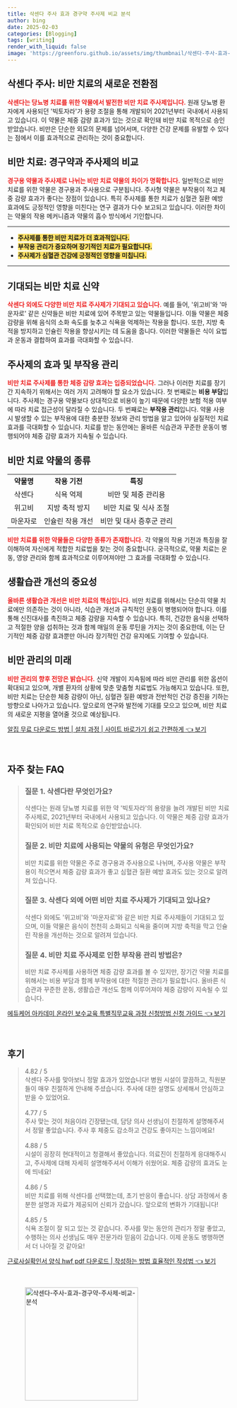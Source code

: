 ```yaml
---
title: 삭센다 주사 효과 경구약 주사제 비교 분석
author: bing
date: 2025-02-03
categories: [Blogging]
tags: [writing]
render_with_liquid: false
image: 'https://greenforu.github.io/assets/img/thumbnail/삭센다-주사-효과-경구약-주사제-비교-분석.webp'
---
```



<h2 id='삭센다_비만치료'>삭센다 주사: 비만 치료의 새로운 전환점</h2>

<p><b><span style="color: #ee2323;">삭센다는 당뇨병 치료를 위한 약물에서 발전한 비만 치료 주사제입니다.</span></b> 원래 당뇨병 환자에게 사용되던 '빅토자라'가 용량 조절을 통해 개발되어 2021년부터 국내에서 사용되고 있습니다. 이 약물은 체중 감량 효과가 있는 것으로 확인돼 비만 치료 목적으로 승인받았습니다. 비만은 단순한 외모의 문제를 넘어서며, 다양한 건강 문제를 유발할 수 있다는 점에서 이를 효과적으로 관리하는 것이 중요합니다.</p>

<h2 id='비만치료_경구약_대_주사제'>비만 치료: 경구약과 주사제의 비교</h2>

<p><b><span style="color: #ee2323;">경구용 약물과 주사제로 나뉘는 비만 치료 약물의 차이가 명확합니다.</span></b> 일반적으로 비만 치료를 위한 약물은 경구용과 주사용으로 구분됩니다. 주사형 약물은 부작용이 적고 체중 감량 효과가 좋다는 장점이 있습니다. 특히 주사제를 통한 치료가 심혈관 질환 예방 효과에도 긍정적인 영향을 미친다는 연구 결과가 다수 보고되고 있습니다. 이러한 차이는 약물의 작용 메커니즘과 약물의 흡수 방식에서 기인합니다.</p>

<hr />

<ul>
    <li><b><span style="background-color: #ffe066;">주사제를 통한 비만 치료가 더 효과적입니다.</span></b></li>
    <li><b><span style="background-color: #ffe066;">부작용 관리가 중요하며 장기적인 치료가 필요합니다.</span></b></li>
    <li><b><span style="background-color: #ffe066;">주사제가 심혈관 건강에 긍정적인 영향을 미칩니다.</span></b></li>
</ul>

<hr />

<h2 id='기대되는_신약들'>기대되는 비만 치료 신약</h2>

<p><b><span style="color: #ee2323;">삭센다 외에도 다양한 비만 치료 주사제가 기대되고 있습니다.</span></b> 예를 들어, '위고비'와 '마운자로' 같은 신약들은 비만 치료에 있어 주목받고 있는 약물들입니다. 이들 약물은 체중 감량을 위해 음식의 소화 속도를 늦추고 식욕을 억제하는 작용을 합니다. 또한, 지방 축적을 방지하고 인슐린 작용을 향상시키는 데 도움을 줍니다. 이러한 약물들은 식이 요법과 운동과 결합하여 효과를 극대화할 수 있습니다.</p>

<h2 id='주사제의_효과와_부작용'>주사제의 효과 및 부작용 관리</h2>

<p><b><span style="color: #ee2323;">비만 치료 주사제를 통한 체중 감량 효과는 입증되었습니다.</span></b> 그러나 이러한 치료를 장기간 지속하기 위해서는 여러 가지 고려해야 할 요소가 있습니다. 첫 번째로는 <b>비용 부담</b>입니다. 주사제는 경구용 약물보다 상대적으로 비용이 높기 때문에 다양한 보험 적용 여부에 따라 치료 접근성이 달라질 수 있습니다. 두 번째로는 <b>부작용 관리</b>입니다. 약물 사용 시 발생할 수 있는 부작용에 대한 충분한 정보와 관리 방법을 알고 있어야 실질적인 치료 효과를 극대화할 수 있습니다. 치료를 받는 동안에는 올바른 식습관과 꾸준한 운동이 병행되어야 체중 감량 효과가 지속될 수 있습니다.</p>

<h2 id='비만치료_약물의_종류'>비만 치료 약물의 종류</h2>

<table>
    <tr>
        <td style="text-align: center; height: 17px;"><b>약물명</b></td>
        <td style="text-align: center; height: 17px;"><b>작용 기전</b></td>
        <td style="text-align: center; height: 17px;"><b>특징</b></td>
    </tr>
    <tr>
        <td style="text-align: center; height: 17px;">삭센다</td>
        <td style="text-align: center; height: 17px;">식욕 억제</td>
        <td style="text-align: center; height: 17px;">비만 및 체중 관리용</td>
    </tr>
    <tr>
        <td style="text-align: center; height: 17px;">위고비</td>
        <td style="text-align: center; height: 17px;">지방 축적 방지</td>
        <td style="text-align: center; height: 17px;">비만 치료 및 식사 조절</td>
    </tr>
    <tr>
        <td style="text-align: center; height: 17px;">마운자로</td>
        <td style="text-align: center; height: 17px;">인슐린 작용 개선</td>
        <td style="text-align: center; height: 17px;">비만 및 대사 증후군 관리</td>
    </tr>
</table>

<p><b><span style="color: #ee2323;">비만 치료를 위한 약물들은 다양한 종류가 존재합니다.</span></b> 각 약물의 작용 기전과 특징을 잘 이해하여 자신에게 적합한 치료법을 찾는 것이 중요합니다. 궁극적으로, 약물 치료는 운동, 영양 관리와 함께 효과적으로 이루어져야만 그 효과를 극대화할 수 있습니다.</p>

<h2 id='생활습관_개선_과_의의'>생활습관 개선의 중요성</h2>

<p><b><span style="color: #ee2323;">올바른 생활습관 개선은 비만 치료의 핵심입니다.</span></b> 비만 치료를 위해서는 단순히 약물 치료에만 의존하는 것이 아니라, 식습관 개선과 규칙적인 운동이 병행되어야 합니다. 이를 통해 신진대사를 촉진하고 체중 감량을 지속할 수 있습니다. 특히, 건강한 음식을 선택하고 적절한 양을 섭취하는 것과 함께 매일의 운동 루틴을 가지는 것이 중요한데, 이는 단기적인 체중 감량 효과뿐만 아니라 장기적인 건강 유지에도 기여할 수 있습니다.</p>

<h2 id='비만관리의_미래'>비만 관리의 미래</h2>

<p><b><span style="color: #ee2323;">비만 관리의 향후 전망은 밝습니다.</span></b> 신약 개발이 지속됨에 따라 비만 관리를 위한 옵션이 확대되고 있으며, 개별 환자의 상황에 맞춘 맞춤형 치료법도 가능해지고 있습니다. 또한, 비만 치료는 단순한 체중 감량이 아닌, 심혈관 질환 예방과 전반적인 건강 증진을 기하는 방향으로 나아가고 있습니다. 앞으로의 연구와 발전에 기대를 모으고 있으며, 비만 치료의 새로운 지평을 열어줄 것으로 예상됩니다.</p>


<p><a class="click-button" title="알집 무료 다운로드 방법 | 설치 과정 | 사이트 바로가기 쉽고 간편하게" href="https://greenforu.github.io/posts/%EC%95%8C%EC%A7%91-%EB%AC%B4%EB%A3%8C-%EB%8B%A4%EC%9A%B4%EB%A1%9C%EB%93%9C-%EB%B0%A9%EB%B2%95-%EC%84%A4%EC%B9%98-%EA%B3%BC%EC%A0%95-%EC%82%AC%EC%9D%B4%ED%8A%B8-%EB%B0%94%EB%A1%9C%EA%B0%80%EA%B8%B0-%EC%89%BD%EA%B3%A0-%EA%B0%84%ED%8E%B8%ED%95%98%EA%B2%8C/" rel="dofollow">알집 무료 다운로드 방법 | 설치 과정 | 사이트 바로가기 쉽고 간편하게 👈 보기</a></p><br>
<h2 id='자주_찾는_FAQ'>자주 찾는 FAQ</h2>
<div itemscope="" itemtype="https://schema.org/FAQPage"> 
<blockquote> 
<div itemscope="" itemprop="mainEntity" itemtype="https://schema.org/Question"> 
<h3 itemprop="name">질문 1. 삭센다란 무엇인가요?</h3> 
<div itemscope="" itemprop="acceptedAnswer" itemtype="https://schema.org/Answer"> 
<span itemprop="text"> 
<p>삭센다는 원래 당뇨병 치료를 위한 약 '빅토자라'의 용량을 늘려 개발된 비만 치료 주사제로, 2021년부터 국내에서 사용되고 있습니다. 이 약물은 체중 감량 효과가 확인되어 비만 치료 목적으로 승인받았습니다.</p> 
</span> 
</div> 
</div> 

<div itemscope="" itemprop="mainEntity" itemtype="https://schema.org/Question"> 
<h3 itemprop="name">질문 2. 비만 치료에 사용되는 약물의 유형은 무엇인가요?</h3> 
<div itemscope="" itemprop="acceptedAnswer" itemtype="https://schema.org/Answer"> 
<span itemprop="text"> 
<p>비만 치료를 위한 약물은 주로 경구용과 주사용으로 나뉘며, 주사용 약물은 부작용이 적으면서 체중 감량 효과가 좋고 심혈관 질환 예방 효과도 있는 것으로 알려져 있습니다.</p> 
</span> 
</div> 
</div> 

<div itemscope="" itemprop="mainEntity" itemtype="https://schema.org/Question"> 
<h3 itemprop="name">질문 3. 삭센다 외에 어떤 비만 치료 주사제가 기대되고 있나요?</h3> 
<div itemscope="" itemprop="acceptedAnswer" itemtype="https://schema.org/Answer"> 
<span itemprop="text"> 
<p>삭센다 외에도 '위고비'와 '마운자로'와 같은 비만 치료 주사제들이 기대되고 있으며, 이들 약물은 음식이 천천히 소화되고 식욕을 줄이며 지방 축적을 막고 인슐린 작용을 개선하는 것으로 알려져 있습니다.</p> 
</span> 
</div> 
</div> 

<div itemscope="" itemprop="mainEntity" itemtype="https://schema.org/Question"> 
<h3 itemprop="name">질문 4. 비만 치료 주사제로 인한 부작용 관리 방법은?</h3> 
<div itemscope="" itemprop="acceptedAnswer" itemtype="https://schema.org/Answer"> 
<span itemprop="text"> 
<p>비만 치료 주사제를 사용하면 체중 감량 효과를 볼 수 있지만, 장기간 약물 치료를 위해서는 비용 부담과 함께 부작용에 대한 적절한 관리가 필요합니다. 올바른 식습관과 꾸준한 운동, 생활습관 개선도 함께 이루어져야 체중 감량이 지속될 수 있습니다.</p> 
</span> 
</div> 
</div> 

</blockquote> 
</div>
<p><a class="click-button" title="에듀케어 아카데미 온라인 보수교육 특별직무교육 과정 신청방법 신청 가이드" href="https://greenforu.github.io/posts/%EC%97%90%EB%93%80%EC%BC%80%EC%96%B4-%EC%95%84%EC%B9%B4%EB%8D%B0%EB%AF%B8-%EC%98%A8%EB%9D%BC%EC%9D%B8-%EB%B3%B4%EC%88%98%EA%B5%90%EC%9C%A1-%ED%8A%B9%EB%B3%84%EC%A7%81%EB%AC%B4%EA%B5%90%EC%9C%A1-%EA%B3%BC%EC%A0%95-%EC%8B%A0%EC%B2%AD%EB%B0%A9%EB%B2%95-%EC%8B%A0%EC%B2%AD-%EA%B0%80%EC%9D%B4%EB%93%9C/" rel="dofollow">에듀케어 아카데미 온라인 보수교육 특별직무교육 과정 신청방법 신청 가이드 👈 보기</a></p><br>
<h2 id='후기'>후기</h2>
<div itemscope itemtype="https://schema.org/Product">
  <blockquote>
  <div itemprop="review" itemscope itemtype="https://schema.org/Review">
      <div itemprop="reviewRating" itemscope itemtype="https://schema.org/Rating"> <span itemprop="ratingValue">4.82</span> / <span itemprop="bestRating">5</span> </div>
      <span itemprop="reviewBody">삭센다 주사를 맞아보니 정말 효과가 있었습니다! 병원 시설이 깔끔하고, 직원분들이 매우 친절하게 안내해 주셨습니다. 주사에 대한 설명도 상세해서 안심하고 받을 수 있었어요.</span>
  </div>
  <br>
  <div itemprop="review" itemscope itemtype="https://schema.org/Review">
      <div itemprop="reviewRating" itemscope itemtype="https://schema.org/Rating"> <span itemprop="ratingValue">4.77</span> / <span itemprop="bestRating">5</span> </div>
      <span itemprop="reviewBody">주사 맞는 것이 처음이라 긴장됐는데, 담당 의사 선생님이 친절하게 설명해주셔서 정말 좋았습니다. 주사 후 체중도 감소하고 건강도 좋아지는 느낌이에요!</span>
  </div>
  <br>
  <div itemprop="review" itemscope itemtype="https://schema.org/Review">
      <div itemprop="reviewRating" itemscope itemtype="https://schema.org/Rating"> <span itemprop="ratingValue">4.88</span> / <span itemprop="bestRating">5</span> </div>
      <span itemprop="reviewBody">시설이 굉장히 현대적이고 청결해서 좋았습니다. 의료진이 친절하게 응대해주시고, 주사제에 대해 자세히 설명해주셔서 이해가 쉬웠어요. 체중 감량의 효과도 눈에 띄네요!</span>
  </div>
  <br>
  <div itemprop="review" itemscope itemtype="https://schema.org/Review">
      <div itemprop="reviewRating" itemscope itemtype="https://schema.org/Rating"> <span itemprop="ratingValue">4.86</span> / <span itemprop="bestRating">5</span> </div>
      <span itemprop="reviewBody">비만 치료를 위해 삭센다를 선택했는데, 초기 반응이 좋습니다. 상담 과정에서 충분한 설명과 자료가 제공되어 신뢰가 갔습니다. 앞으로의 변화가 기대됩니다!</span>
  </div>
  <br>
  <div itemprop="review" itemscope itemtype="https://schema.org/Review">
      <div itemprop="reviewRating" itemscope itemtype="https://schema.org/Rating"> <span itemprop="ratingValue">4.85</span> / <span itemprop="bestRating">5</span> </div>
      <span itemprop="reviewBody">식욕 조절이 잘 되고 있는 것 같습니다. 주사를 맞는 동안의 관리가 정말 좋았고, 수행하는 의사 선생님도 매우 전문가라 믿음이 갔습니다. 이제 운동도 병행하면서 더 나아질 것 같아요!</span>
  </div>
  </blockquote>
</div>
<p><a class="click-button" title="근로사실확인서 양식 hwf pdf 다운로드 | 작성하는 방법 효율적인 작성법" href="https://greenforu.github.io/posts/%EA%B7%BC%EB%A1%9C%EC%82%AC%EC%8B%A4%ED%99%95%EC%9D%B8%EC%84%9C-%EC%96%91%EC%8B%9D-hwf-pdf-%EB%8B%A4%EC%9A%B4%EB%A1%9C%EB%93%9C-%EC%9E%91%EC%84%B1%ED%95%98%EB%8A%94-%EB%B0%A9%EB%B2%95-%ED%9A%A8%EC%9C%A8%EC%A0%81%EC%9D%B8-%EC%9E%91%EC%84%B1%EB%B2%95/" rel="dofollow">근로사실확인서 양식 hwf pdf 다운로드 | 작성하는 방법 효율적인 작성법 👈 보기</a></p><br>
<figure class="image"><img src="https://greenforu.github.io/assets/img/thumbnail/삭센다-주사-효과-경구약-주사제-비교-분석.webp" alt="삭센다-주사-효과-경구약-주사제-비교-분석" width="256" height="256"></figure>